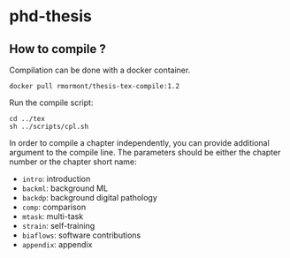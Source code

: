 # phd-thesis


## How to compile ?

Compilation can be done with a docker container.

```
docker pull rmormont/thesis-tex-compile:1.2
```

Run the compile script:

```
cd ../tex
sh ../scripts/cpl.sh
```

In order to compile a chapter independently, you can provide additional argument to the compile line.
The parameters should be either the chapter number or the chapter short name:

- `intro`: introduction
- `backml`: background ML
- `backdp`: background digital pathology
- `comp`: comparison 
- `mtask`: multi-task
- `strain`: self-training
- `biaflows`: software contributions
- `appendix`: appendix
